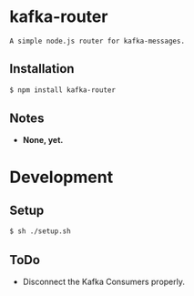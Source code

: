 # kafka-router

	A simple node.js router for kafka-messages.

## Installation
```sh
$ npm install kafka-router
```

## Notes

* **None, yet.**

# Development

## Setup
```sh
$ sh ./setup.sh
```

## ToDo

* Disconnect the Kafka Consumers properly.
